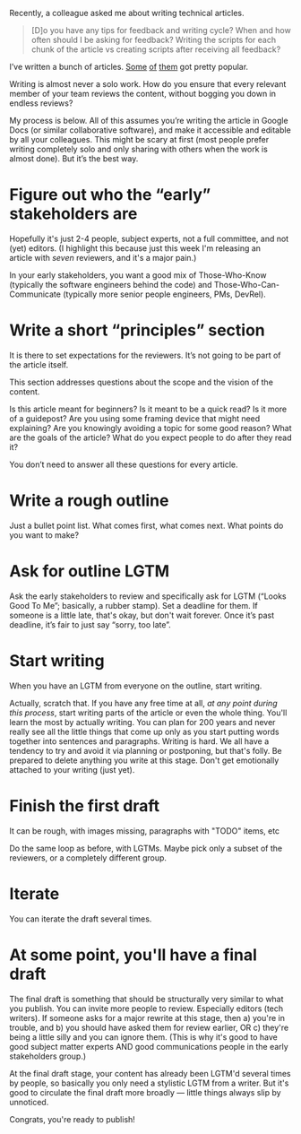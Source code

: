Recently, a colleague asked me about writing technical articles.

> \[D\]o you have any tips for feedback and writing cycle? When and how
> often should I be asking for feedback? Writing the scripts for each
> chunk of the article vs creating scripts after receiving all feedback?

I’ve written a bunch of articles.
[Some](https://medium.com/free-code-camp/how-google-builds-a-web-framework-5eeddd691dea)
[of](https://medium.com/flutter/build-reactive-mobile-apps-in-flutter-companion-article-13950959e381)
[them](https://medium.com/flutter/performance-testing-of-flutter-apps-df7669bb7df7)
got pretty popular.

Writing is almost never a solo work. How do you ensure that every
relevant member of your team reviews the content, without bogging you
down in endless reviews?

My process is below. All of this assumes you’re writing the article in
Google Docs (or similar collaborative software), and make it accessible
and editable by all your colleagues. This might be scary at first (most
people prefer writing completely solo and only sharing with others when
the work is almost done). But it’s the best way.

Figure out who the “early” stakeholders are
===========================================

Hopefully it's just 2-4 people, subject experts, not a full committee,
and not (yet) editors. (I highlight this because just this week I'm
releasing an article with *seven* reviewers, and it's a major pain.)

In your early stakeholders, you want a good mix of Those-Who-Know
(typically the software engineers behind the code) and
Those-Who-Can-Communicate (typically more senior people engineers, PMs,
DevRel).

Write a short “principles” section
==================================

It is there to set expectations for the reviewers. It’s not going to be
part of the article itself. 

This section addresses questions about the scope and the vision of the
content. 

Is this article meant for beginners? Is it meant to be a quick read? Is
it more of a guidepost? Are you using some framing device that might
need explaining? Are you knowingly avoiding a topic for some good
reason? What are the goals of the article? What do you expect people to
do after they read it?

You don’t need to answer all these questions for every article.

Write a rough outline
=====================

Just a bullet point list. What comes first, what comes next. What points
do you want to make?

Ask for outline LGTM
====================

Ask the early stakeholders to review and specifically ask for LGTM
(“Looks Good To Me”; basically, a rubber stamp). Set a deadline for
them. If someone is a little late, that's okay, but don't wait forever.
Once it’s past deadline, it’s fair to just say “sorry, too late”.

Start writing
=============

When you have an LGTM from everyone on the outline, start writing.

Actually, scratch that. If you have any free time at all, *at any point
during this process*, start writing parts of the article or even the
whole thing. You'll learn the most by actually writing. You can plan for
200 years and never really see all the little things that come up only
as you start putting words together into sentences and paragraphs.
Writing is hard. We all have a tendency to try and avoid it via planning
or postponing, but that's folly. Be prepared to delete anything you
write at this stage. Don't get emotionally attached to your writing
(just yet).

Finish the first draft
======================

It can be rough, with images missing, paragraphs with "TODO" items, etc

Do the same loop as before, with LGTMs. Maybe pick only a subset of the
reviewers, or a completely different group.

Iterate
=======

You can iterate the draft several times.

At some point, you'll have a final draft
========================================

The final draft is something that should be structurally very similar to
what you publish. You can invite more people to review. Especially
editors (tech writers). If someone asks for a major rewrite at this
stage, then a) you're in trouble, and b) you should have asked them for
review earlier, OR c) they're being a little silly and you can ignore
them. (This is why it's good to have good subject matter experts AND
good communications people in the early stakeholders group.)

At the final draft stage, your content has already been LGTM'd several
times by people, so basically you only need a stylistic LGTM from a
writer. But it's good to circulate the final draft more broadly — little
things always slip by unnoticed.

Congrats, you're ready to publish!
